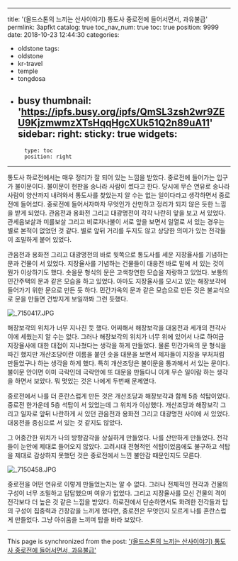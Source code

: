 
---
title: '(올드스톤의 느끼는 산사이야기) 통도사 중로전에 들어서면서, 과유불급'
permlink: 3apfkt
catalog: true
toc_nav_num: true
toc: true
position: 9999
date: 2018-10-23 12:44:30
categories:
- oldstone
tags:
- oldstone
- kr-travel
- temple
- tongdosa
- busy
thumbnail: 'https://ipfs.busy.org/ipfs/QmSL3zsh2wr9ZEU9KjzmwmzXTsHqqHgcXUk51Q2n89uA11'
sidebar:
    right:
        sticky: true
widgets:
    -
        type: toc
        position: right
---



통도사 하로전에서는 매우 정리가 잘 되어 있는 느낌을 받았다. 중로전에 들어가는 입구가 불이문이다. 불이문이 현판을 송나라 사람이 썼다고 한다. 당시에 무슨 연유로 송나라 사람이 양산까지 내려와서 통도사를 찾았는지 알 수는 없는 일이다라고 생각하면서 중로전에 들어섰다. 중로전에 들어서자마자 무엇인가 산만하고 정리가 되지 않은 듯한 느낌을 받게 되었다. 관음전과 용화전 그리고 대광명전이 각각 나란히 앞을 보고 서 있었다. 관세음보살과 미를보살 그리고 비로자나불이 서로 앞을 보면서 일열로 서 있는 경우는 별로 본적이 없었던 것 같다. 별로 앞뒤 거리를 두지도 않고 상당한 의미가 있는 전각들이 조밀하게 붙어 있었다.

관음전과 용화전 그리고 대광명전의 바로 윗쪽으로 통도사를 세운 지장율사를 기념하는 문과 건물이 서 있었다. 지장율사를 기념하는 건물들이 대웅전 바로 밑에 서 있는 것이 뭔가 이상하기도 했다. 솟을문 형식의 문은 고색창연한 모습을 자랑하고 있었다. 보통의 민간주택의 문과 같은 모습을 하고 있었다. 아마도 지장율사를 모시고 있는 해장보각에 들어가기 위한 문으로 만든 듯 하다. 민간가옥의 문과 같은 모습으로 만든 것은 불교식으로 문을 만들면 건방지게 보일까봐 그런 듯했다. 

![_7150417.JPG](https://ipfs.busy.org/ipfs/QmSL3zsh2wr9ZEU9KjzmwmzXTsHqqHgcXUk51Q2n89uA11)


해장보각의 위치가 너무 지나친 듯 했다. 어찌해서 해장보각을 대웅전과 세개의 전각사이에 세웠는지 알 수는 없다. 그러나 해장보각의 위치가 너무 위에 있어서 나로 하여금 지장율사에 대한 대접이 지나쳤다는 생각을 하게 만들었다. 물론 민간가옥의 문 형식을 따긴 했지만 개산조당이란 이름을 붙인 솟을 대문을 보면서 제자들이 지장을 부처처럼 만들었구나 하는 생각을 하게 했다. 특히 개산조당은 불이문을 통과해서 서 있는 문이다. 불이문 안이면 이미 극락인데 극락안에 또 대문을 만들다니 이게 무슨 일이람 하는 생각을 하면서 보았다. 뭐 멋있는 것은 나에게 두번째 문제였다.  

중로전에서 나를 더 혼란스럽게 만든 것은 개산조당과 해장보각과 함께 5층 석탑이었다. 중로전 한가운데 5층 석탑이 서 있었는데 그 위치가 이상했다. 개산조당과 해장보각 그리고 일자로 앞뒤 나란하게 서 있던 관음전과 용화전 그리고 대광명전 사이에 서 있었다.  대웅전을 중심으로 서 있는 것 같지도 않았다. 

그 어중간한 위치가 나의 방향감각을 상실하게 만들었다. 나를 산만하게 만들었다. 전각들이 눈안에 제대로 들어오지 않았다. 고려시대 전형적인 석탑이었음에도 불구하고 석탑을 제대로 감상하지 못했던 것은 중로전에서 느낀 불안감 때문인지도 모른다. 

![_7150458.JPG](https://ipfs.busy.org/ipfs/QmYEbM57fMvQcM69YnzXHsrn4WH83GXPPq4C2TZb2ixQm9)

중로전을 어떤 연유로 이렇게 만들었는지는 알 수 없다. 그러나 전체적인 전각과 건물의 구성이 너무 조밀하고 답답했으며 여유가 없었다. 그리고 지장율사를 모신 건물의 격이 전각보다 더 높은 것 같은 느낌을 받았다. 하로전에서 단순하면서도 화려한 전각들과 탑의 구성이 집중력과 긴장감을 느끼게 했다면, 중로전은 무엇인지 모르게 나를 혼란스럽게 만들었다. 그냥 아쉬움을 느끼며 탑을 바라 보았다. 



- - -

This page is synchronized from the post: ['(올드스톤의 느끼는 산사이야기) 통도사 중로전에 들어서면서, 과유불급'](https://steemit.com/@oldstone/3apfkt)
